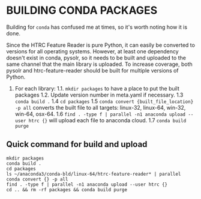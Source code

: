 # BUILDING CONDA PACKAGES

Building for `conda` has confused me at times, so it's worth noting how it is done.

Since the HTRC Feature Reader is pure Python, it can easily be converted to versions for all operating systems. However, at least one dependency doesn't exist in conda, pysolr, so it needs to be built and uploaded to the same channel that the main library is uploaded. To increase coverage, both pysolr and htrc-feature-reader should be built for multiple versions of Python.

1. For each library:
	1.1. `mkdir packages` to have a place to put the built packages
	1.2. Update version number in meta.yaml if necessary.
    1.3 `conda build .`
	1.4 `cd packages`
	1.5 `conda convert {built_file_location} -p all` converts the built file to all targets: linux-32, linux-64, win-32, win-64, osx-64.
	1.6 `find . -type f | parallel -n1 anaconda upload --user htrc {}` will upload each file to anaconda cloud.
	1.7 `conda build purge`

## Quick command for build and upload

```
mkdir packages
conda build .
cd packages
ls ~/anaconda3/conda-bld/linux-64/htrc-feature-reader* | parallel conda convert {} -p all
find . -type f | parallel -n1 anaconda upload --user htrc {}
cd .. && rm -rf packages && conda build purge
```
